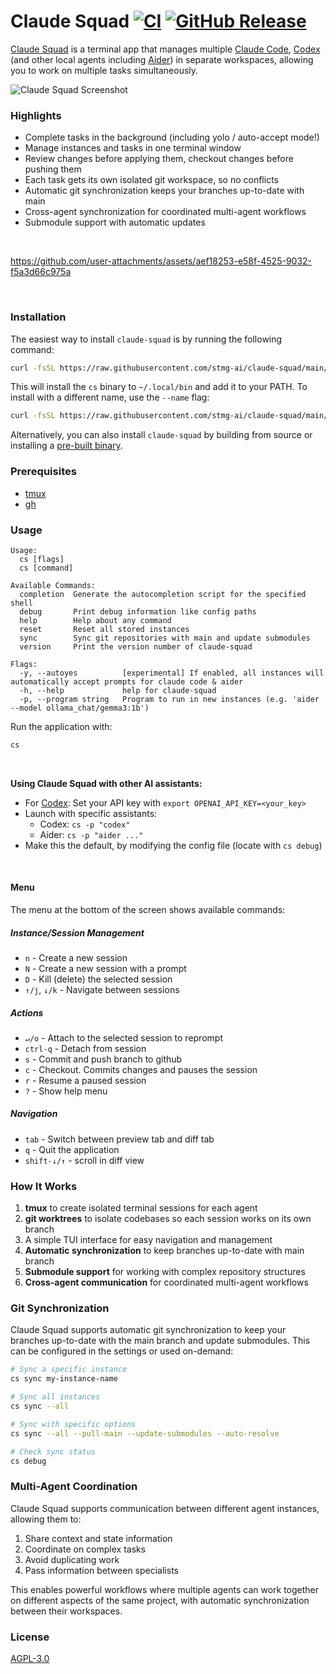 # Claude Squad [![CI](https://github.com/smtg-ai/claude-squad/actions/workflows/build.yml/badge.svg)](https://github.com/smtg-ai/claude-squad/actions/workflows/build.yml) [![GitHub Release](https://img.shields.io/github/v/release/smtg-ai/claude-squad)](https://github.com/smtg-ai/claude-squad/releases/latest)

[Claude Squad](https://smtg-ai.github.io/claude-squad/) is a terminal app that manages multiple [Claude Code](https://github.com/anthropics/claude-code), [Codex](https://github.com/openai/codex) (and other local agents including [Aider](https://github.com/Aider-AI/aider)) in separate workspaces, allowing you to work on multiple tasks simultaneously.


![Claude Squad Screenshot](assets/screenshot.png)

### Highlights
- Complete tasks in the background (including yolo / auto-accept mode!)
- Manage instances and tasks in one terminal window
- Review changes before applying them, checkout changes before pushing them
- Each task gets its own isolated git workspace, so no conflicts
- Automatic git synchronization keeps your branches up-to-date with main
- Cross-agent synchronization for coordinated multi-agent workflows
- Submodule support with automatic updates

<br />

https://github.com/user-attachments/assets/aef18253-e58f-4525-9032-f5a3d66c975a

<br />

### Installation

The easiest way to install `claude-squad` is by running the following command:

```bash
curl -fsSL https://raw.githubusercontent.com/stmg-ai/claude-squad/main/install.sh | bash
```

This will install the `cs` binary to `~/.local/bin` and add it to your PATH. To install with a different name, use the `--name` flag:

```bash
curl -fsSL https://raw.githubusercontent.com/stmg-ai/claude-squad/main/install.sh | bash -s -- --name <n>
```

Alternatively, you can also install `claude-squad` by building from source or installing a [pre-built binary](https://github.com/smtg-ai/claude-squad/releases).

### Prerequisites

- [tmux](https://github.com/tmux/tmux/wiki/Installing)
- [gh](https://cli.github.com/)

### Usage

```
Usage:
  cs [flags]
  cs [command]

Available Commands:
  completion  Generate the autocompletion script for the specified shell
  debug       Print debug information like config paths
  help        Help about any command
  reset       Reset all stored instances
  sync        Sync git repositories with main and update submodules
  version     Print the version number of claude-squad

Flags:
  -y, --autoyes          [experimental] If enabled, all instances will automatically accept prompts for claude code & aider
  -h, --help             help for claude-squad
  -p, --program string   Program to run in new instances (e.g. 'aider --model ollama_chat/gemma3:1b')
```

Run the application with:

```bash
cs
```

<br />

<b>Using Claude Squad with other AI assistants:</b>
- For [Codex](https://github.com/openai/codex): Set your API key with `export OPENAI_API_KEY=<your_key>`
- Launch with specific assistants:
   - Codex: `cs -p "codex"`
   - Aider: `cs -p "aider ..."`
- Make this the default, by modifying the config file (locate with `cs debug`)

<br />

#### Menu
The menu at the bottom of the screen shows available commands: 

##### Instance/Session Management
- `n` - Create a new session
- `N` - Create a new session with a prompt
- `D` - Kill (delete) the selected session
- `↑/j`, `↓/k` - Navigate between sessions

##### Actions
- `↵/o` - Attach to the selected session to reprompt
- `ctrl-q` - Detach from session
- `s` - Commit and push branch to github
- `c` - Checkout. Commits changes and pauses the session
- `r` - Resume a paused session
- `?` - Show help menu

##### Navigation
- `tab` - Switch between preview tab and diff tab
- `q` - Quit the application
- `shift-↓/↑` - scroll in diff view

### How It Works

1. **tmux** to create isolated terminal sessions for each agent
2. **git worktrees** to isolate codebases so each session works on its own branch
3. A simple TUI interface for easy navigation and management
4. **Automatic synchronization** to keep branches up-to-date with main branch
5. **Submodule support** for working with complex repository structures
6. **Cross-agent communication** for coordinated multi-agent workflows

### Git Synchronization

Claude Squad supports automatic git synchronization to keep your branches up-to-date with the main branch and update submodules. This can be configured in the settings or used on-demand:

```bash
# Sync a specific instance
cs sync my-instance-name

# Sync all instances
cs sync --all

# Sync with specific options
cs sync --all --pull-main --update-submodules --auto-resolve

# Check sync status
cs debug
```

### Multi-Agent Coordination

Claude Squad supports communication between different agent instances, allowing them to:

1. Share context and state information
2. Coordinate on complex tasks
3. Avoid duplicating work
4. Pass information between specialists

This enables powerful workflows where multiple agents can work together on different aspects of the same project, with automatic synchronization between their workspaces.

### License

[AGPL-3.0](LICENSE.md)